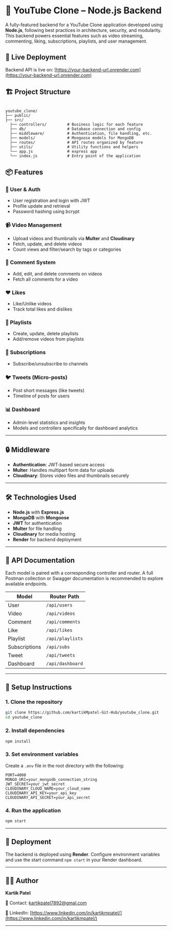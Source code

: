 
# 🎥 YouTube Clone – Node.js Backend

A fully-featured backend for a YouTube Clone application developed using **Node.js**, following best practices in architecture, security, and modularity. This backend powers essential features such as video streaming, commenting, liking, subscriptions, playlists, and user management.



## 🚀 Live Deployment

Backend API is live on: [https://your-backend-url.onrender.com](https://your-backend-url.onrender.com)



## 🏗️ Project Structure

```

youtube_clone/
├── public/
├── src/
  ├── controllers/         # Business logic for each feature
  ├── db/                  # Database connection and config
  ├── middleware/          # Authentication, file handling, etc.
  ├── models/              # Mongoose models for MongoDB
  ├── routes/              # API routes organized by feature
  ├── utils/               # Utility functions and helpers
  └── app.js               # express app
  └── index.js             # Entry point of the application

````



## 📦 Features

### 👥 User & Auth
- User registration and login with JWT
- Profile update and retrieval
- Password hashing using bcrypt

### 📹 Video Management
- Upload videos and thumbnails via **Multer** and **Cloudinary**
- Fetch, update, and delete videos
- Count views and filter/search by tags or categories

### 💬 Comment System
- Add, edit, and delete comments on videos
- Fetch all comments for a video

### ❤️ Likes
- Like/Unlike videos
- Track total likes and dislikes

### 📃 Playlists
- Create, update, delete playlists
- Add/remove videos from playlists

### 🔔 Subscriptions
- Subscribe/unsubscribe to channels

### 🐦 Tweets (Micro-posts)
- Post short messages (like tweets)
- Timeline of posts for users

### 📊 Dashboard
- Admin-level statistics and insights
- Models and controllers specifically for dashboard analytics

---

## 🔒 Middleware

- **Authentication**: JWT-based secure access
- **Multer**: Handles multipart form data for uploads
- **Cloudinary**: Stores video files and thumbnails securely

---

## 🛠️ Technologies Used

- **Node.js** with **Express.js**
- **MongoDB** with **Mongoose**
- **JWT** for authentication
- **Multer** for file handling
- **Cloudinary** for media hosting
- **Render** for backend deployment

---

## 🧪 API Documentation

Each model is paired with a corresponding controller and router. A full Postman collection or Swagger documentation is recommended to explore available endpoints.

| Model         | Router Path        |
|---------------|--------------------|
| User          | `/api/users`       |
| Video         | `/api/videos`      |
| Comment       | `/api/comments`    |
| Like          | `/api/likes`       |
| Playlist      | `/api/playlists`   |
| Subscriptions | `/api/subs`        |
| Tweet         | `/api/tweets`      |
| Dashboard     | `/api/dashboard`   |

---

## 🧾 Setup Instructions

### 1. Clone the repository
```bash
git clone https://github.com/kartikMpatel-Git-Hub/youtube_clone.git
cd youtube_clone
````

### 2. Install dependencies

```bash
npm install
```

### 3. Set environment variables

Create a `.env` file in the root directory with the following:

```
PORT=4000
MONGO_URI=your_mongodb_connection_string
JWT_SECRET=your_jwt_secret
CLOUDINARY_CLOUD_NAME=your_cloud_name
CLOUDINARY_API_KEY=your_api_key
CLOUDINARY_API_SECRET=your_api_secret
```

### 4. Run the application

```bash
npm start
```

---

## 📂 Deployment

The backend is deployed using **Render**. Configure environment variables and use the start command `npm start` in your Render dashboard.

---

## 🧑‍💻 Author

**Kartik Patel**

📧 Contact: [kartikpatel7892@gmal.com](mailto:kartikpatel7892@gmal.com)

🔗 LinkedIn: [https://www.linkedin.com/in/kartikmpatel/](https://www.linkedin.com/in/kartikmpatel/)

---
